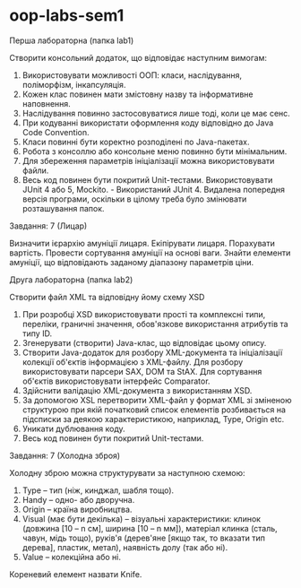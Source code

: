 # oop-labs-sem1
Перша лабораторна (папка lab1)


Створити консольний додаток, що відповідає наступним вимогам:


1) Використовувати можливості ООП: класи, наслідування, поліморфізм, інкапсуляція.
2) Кожен клас повинен мати змістовну назву та інформативне наповнення.
3) Наслідування повинно застосовуватися лише тоді, коли це має сенс.
4) При кодуванні використати оформлення коду відповідно до Java Code Convention.
5) Класи повинні бути коректно розподілені по Java-пакетах.
6) Робота з консоллю або консольне меню повинно бути мінімальним.
7) Для збереження параметрів ініціалізації можна використовувати файли.
8) Весь код повинен бути покритий Unit-тестами. Використовувати JUnit 4 або 5, Mockito. - Використаний JUnit 4. Видалена попередня версія програми, оскільки в цілому треба було змінювати розташування папок.


Завдання: 7 (Лицар)

Визначити ієрархію амуніції лицаря. Екіпірувати лицаря. Порахувати вартість. Провести сортування амуніції на основі ваги. Знайти елементи амуніції, що відповідають заданому діапазону параметрів ціни.



Друга лабораторна (папка lab2)

Створити файл XML та відповідну йому схему XSD

1) При розробці XSD використовувати прості та комплексні типи, переліки, граничні значення, обов'язкове використання атрибутів та типу ID.
2) Згенерувати (створити) Java-клас, що відповідає цьому опису.
3) Створити Java-додаток для розбору XML-документа та ініціалізації колекції об'єктів інформацією з XML-файлу. Для розбору використовувати парсери SAX, DOM та StAX. Для сортування об'єктів використовувати інтерфейс Comparator.
4) Здійснити валідацію XML-документа з використанням XSD.
5) За допомогою XSL перетворити XML-файл у формат XML зі зміненою структурою при якій початковий список елементів розбивається на підсписки за деякою характеристикою, наприклад, Type, Origin etc.
6) Уникати дублювання коду.
7) Весь код повинен бути покритий Unit-тестами.


Завдання: 7 (Холодна зброя)

Холодну зброю можна структурувати за наступною схемою:

1) Type – тип (ніж, кинджал, шабля тощо).
2) Handy – одно- або дворучна.
3) Origin – країна виробництва.
4) Visual (має бути декілька) – візуальні характеристики: клинок (довжина [10 – n см], ширина [10 – n мм]), матеріал клинка (сталь, чавун, мідь тощо), руків'я (дерев'яне [якщо так, то вказати тип дерева], пластик, метал), наявність долу (так або ні).
5) Value – колекційна або ні.

Кореневий елемент назвати Knife.

